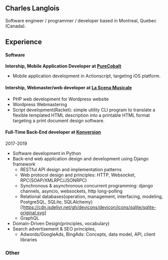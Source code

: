 <link rel="stylesheet" href="https://cdn.jsdelivr.net/gh/devicons/devicon@v2.15.1/devicon.min.css">
<script src="https://kit.fontawesome.com/2693fce77c.js" crossorigin="anonymous"></script>

## Charles Langlois

Software engineer / programmer / developer based in Montreal, Quebec (Canada).

## Experience
#### Software

**Intership, Mobile Application Developer at [PureCobalt](https://www.purecobalt.com/)**
- Mobile application development in Actionscript, targeting iOS platform.

#### Intership, Webmaster/web developer at [La Scena Musicale](https://myscena.org/)
- PHP web development for Wordpress website
- Wordpress Webmastering
- Script development(Racket): simple utility CLI program to translate a flexible templated HTML description into a printable HTML format targeting a print document design software.

#### Full-Time Back-End developer at [Konversion](https://www.linkedin.com/company/konversion/about/)
2017-2019
- Software development in Python <i class="fa-brands fa-python"></i>
- Back-end web application design and development using Django framework
  - RESTful API design and implementation patterns
  - Web protocol design and principles: HTTP, Websocket, RPC(SOAP/XMLRPC/JSONRPC)
  - Synchronous & asynchronous concurrent programming: django channels, asyncio, websockets, http long-polling
  - Relational databases(operation, management, interfacing, modeling, PostgreSQL, SQLite, SQLAlchemy)<i class="devicon-postgresql-plain colored"></i><i class="devicon-sqlalchemy-plain colored"></i><i class="devicon-sqlite-plain colored"></i>[!https://cdn.jsdelivr.net/gh/devicons/devicon/icons/sqlite/sqlite-original.svg]
  - GraphQL
- Domain-Driven Design(principles, vocabulary)
- Search advertisement & SEO principles,
  - Adwords/GoogleAds, BingAds: Concepts, data model, API, client libraries

### Other
